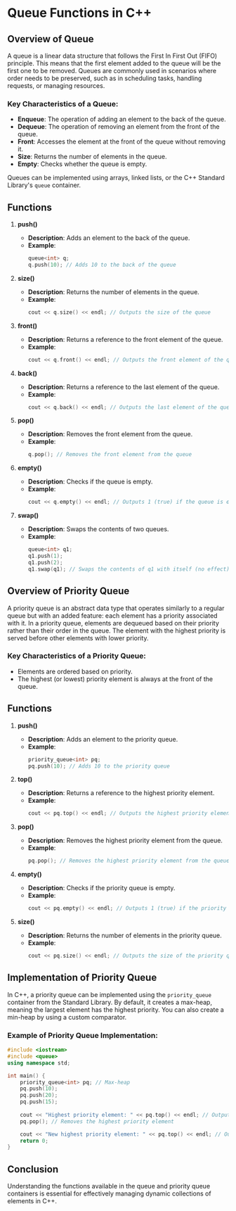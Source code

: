# Queue Functions in C++

## Overview of Queue
A queue is a linear data structure that follows the First In First Out (FIFO) principle. This means that the first element added to the queue will be the first one to be removed. Queues are commonly used in scenarios where order needs to be preserved, such as in scheduling tasks, handling requests, or managing resources.

### Key Characteristics of a Queue:
- **Enqueue**: The operation of adding an element to the back of the queue.
- **Dequeue**: The operation of removing an element from the front of the queue.
- **Front**: Accesses the element at the front of the queue without removing it.
- **Size**: Returns the number of elements in the queue.
- **Empty**: Checks whether the queue is empty.

Queues can be implemented using arrays, linked lists, or the C++ Standard Library's `queue` container.

## Functions

1. **push()**
   - **Description**: Adds an element to the back of the queue.
   - **Example**:
     ```cpp
     queue<int> q;
     q.push(10); // Adds 10 to the back of the queue
     ```

2. **size()**
   - **Description**: Returns the number of elements in the queue.
   - **Example**:
     ```cpp
     cout << q.size() << endl; // Outputs the size of the queue
     ```

3. **front()**
   - **Description**: Returns a reference to the front element of the queue.
   - **Example**:
     ```cpp
     cout << q.front() << endl; // Outputs the front element of the queue
     ```

4. **back()**
   - **Description**: Returns a reference to the last element of the queue.
   - **Example**:
     ```cpp
     cout << q.back() << endl; // Outputs the last element of the queue
     ```

5. **pop()**
   - **Description**: Removes the front element from the queue.
   - **Example**:
     ```cpp
     q.pop(); // Removes the front element from the queue
     ```

6. **empty()**
   - **Description**: Checks if the queue is empty.
   - **Example**:
     ```cpp
     cout << q.empty() << endl; // Outputs 1 (true) if the queue is empty, otherwise 0 (false)
     ```

7. **swap()**
   - **Description**: Swaps the contents of two queues.
   - **Example**:
     ```cpp
     queue<int> q1;
     q1.push(1);
     q1.push(2);
     q1.swap(q1); // Swaps the contents of q1 with itself (no effect)
     ```

## Overview of Priority Queue
A priority queue is an abstract data type that operates similarly to a regular queue but with an added feature: each element has a priority associated with it. In a priority queue, elements are dequeued based on their priority rather than their order in the queue. The element with the highest priority is served before other elements with lower priority.

### Key Characteristics of a Priority Queue:
- Elements are ordered based on priority.
- The highest (or lowest) priority element is always at the front of the queue.

## Functions

1. **push()**
   - **Description**: Adds an element to the priority queue.
   - **Example**:
     ```cpp
     priority_queue<int> pq;
     pq.push(10); // Adds 10 to the priority queue
     ```

2. **top()**
   - **Description**: Returns a reference to the highest priority element.
   - **Example**:
     ```cpp
     cout << pq.top() << endl; // Outputs the highest priority element
     ```

3. **pop()**
   - **Description**: Removes the highest priority element from the queue.
   - **Example**:
     ```cpp
     pq.pop(); // Removes the highest priority element from the queue
     ```

4. **empty()**
   - **Description**: Checks if the priority queue is empty.
   - **Example**:
     ```cpp
     cout << pq.empty() << endl; // Outputs 1 (true) if the priority queue is empty, otherwise 0 (false)
     ```

5. **size()**
   - **Description**: Returns the number of elements in the priority queue.
   - **Example**:
     ```cpp
     cout << pq.size() << endl; // Outputs the size of the priority queue
     ```

## Implementation of Priority Queue
In C++, a priority queue can be implemented using the `priority_queue` container from the Standard Library. By default, it creates a max-heap, meaning the largest element has the highest priority. You can also create a min-heap by using a custom comparator.

### Example of Priority Queue Implementation:
```cpp
#include <iostream>
#include <queue>
using namespace std;

int main() {
    priority_queue<int> pq; // Max-heap
    pq.push(10);
    pq.push(20);
    pq.push(15);
    
    cout << "Highest priority element: " << pq.top() << endl; // Outputs 20
    pq.pop(); // Removes the highest priority element

    cout << "New highest priority element: " << pq.top() << endl; // Outputs 15
    return 0;
}
```

## Conclusion
Understanding the functions available in the queue and priority queue containers is essential for effectively managing dynamic collections of elements in C++.
